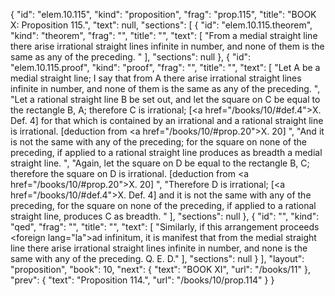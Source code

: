 {
  "id": "elem.10.115",
  "kind": "proposition",
  "frag": "prop.115",
  "title": "BOOK X: Proposition 115.",
  "text": null,
  "sections": [
    {
      "id": "elem.10.115.theorem",
      "kind": "theorem",
      "frag": "",
      "title": "",
      "text": [
        "From a medial straight line there arise irrational straight lines infinite in number, and none of them is the same as any of the preceding. "
      ],
      "sections": null
    },
    {
      "id": "elem.10.115.proof",
      "kind": "proof",
      "frag": "",
      "title": "",
      "text": [
        "Let A be a medial straight line; I say that from A there arise irrational straight lines infinite in number, and none of them is the same as any of the preceding. ",
        "Let a rational straight line B be set out,  and let the square on C be equal to the rectangle B, A; therefore C is irrational; [<a href=\"/books/10/#def.4\">X. Def. 4</a>] for that which is contained by an irrational and a rational straight line is irrational. [deduction from <a href=\"/books/10/#prop.20\">X. 20</a>] ",
        "And it is not the same with any of the preceding; for the square on none of the preceding, if applied to a rational straight line produces as breadth a medial straight line. ",
        "Again, let the square on D be equal to the rectangle B, C; therefore the square on D is irrational. [deduction from <a href=\"/books/10/#prop.20\">X. 20</a>] ",
        "Therefore D is irrational; [<a href=\"/books/10/#def.4\">X. Def. 4</a>] and it is not the same with any of the preceding, for the square on none of the preceding, if applied to a rational straight line, produces C as breadth. "
      ],
      "sections": null
    },
    {
      "id": "",
      "kind": "qed",
      "frag": "",
      "title": "",
      "text": [
        "Similarly, if this arrangement proceeds <foreign lang=\"la\">ad infinitum</foreign>, it is manifest that from the medial straight line there arise irrational straight lines infinite in number, and none is the same with any of the preceding. Q. E. D."
      ],
      "sections": null
    }
  ],
  "layout": "proposition",
  "book": 10,
  "next": {
    "text": "BOOK XI",
    "url": "/books/11"
  },
  "prev": {
    "text": "Proposition 114.",
    "url": "/books/10/prop.114"
  }
}
